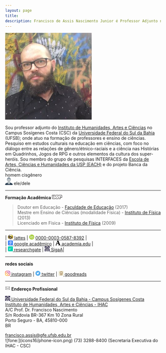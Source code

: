 ```yaml
---
layout: page
title:  
description: Francisco de Assis Nascimento Junior é Professor Adjunto no Campus Sosígenes Costa da Universidade Federal do Sul da Bahia, em Porto Seguro (BA); onde atua na formação de professores e pesquisa as relações entre identidade de gênero/relações étnico-raciais no Ensino de Ciências através das Histórias em Quadrinhos de Super-Heróis
---
```


<div class="span2">
<a href="../assets/fotos/eu.jpg">
    <img src="../assets/fotos/eu_2020-10-03_small.jpg"
          title="Francisco Nascimento" alt="Francisco Nascimento"/></a>
</div>

Sou professor adjunto do [Instituto de Humanidades, Artes e Ciências](https://www.ufsb.edu.br/ihac/) no Campus Sosígenes Costa (CSC) da [Universidade Federal do Sul da Bahia](https://ufsb.edu.br/) (UFSB); onde atuo na formação de professores e ensino de ciências. Pesquiso em estudos culturais na educação em ciências, com foco no diálogo entre as relações de gênero/étnico-raciais e a ciência nas Histórias em Quadrinhos, Jogos de RPG e outros elementos da cultura dos super-heróis.
Sou membro do grupo de pesquisas INTERFACES da [Escola de Artes, Ciências e Humanidades da USP (EACH)](http://www5.each.usp.br/) e do projeto Banca da Ciência.  
homem cisgênero  
![usp](icons16/male-icon.png) ele/dele  

---
 **Formação Acadêmica** [![usp](icons16/usp-icon.png)](https://www5.usp.br/)

> Doutor em Educação - [Faculdade de Educação](http://www4.fe.usp.br/)  (2017)  
Mestre em Ensino de Ciências (modalidade Física) - [Instituto de Física](http://portal.if.usp.br/cpgi/) (2013)  
Licenciado em Física - [Instituto de Física](http://portal.if.usp.br/ifusp/)	(2009)

  ---




| ![lattes](icons16/lattes-icon.png)[ lattes](http://lattes.cnpq.br/1942359141745184)
|  ![orcid](icons16/orcid-icon.png) [0000-0003-0587-8392](https://orcid.org/0000-0003-0587-8392) |  
|  ![google scholar](icons16/google-scholar-icon.png)[ google acadêmico](https://scholar.google.com.br/citations?user=H8peemwAAAAJ&hl=en) |  ![academia.edu](icons16/academia-edu-icon.png)[ academia.edu](https://ufsb.academia.edu/FranciscoNascimento) |   
| ![researchgate](icons16/researchgate-icon.png)[ researchgate](https://www.researchgate.net/profile/Francisco_Nascimento24) | ![sigaA](icons16/ufsb-icon.jpg)[ SigaA](https://sig.ufsb.edu.br/sigaa/public/docente/portal.jsf?siape=1085938)|  
<!-- [impactstory](https://impactstory.org/u/0000-0002-4914-6671)<br/> -->

---
**redes sociais**  

![instagram](icons16/instagram-icon.png)[ instagram](https://www.instagram.com/itxesco) |
![twitter](icons16/twitter-icon.png)[ twitter](https://twitter.com/itxesco) |
![goodreads](icons16/goodreads-icon.png)[ goodreads](https://www.goodreads.com/user/show/51497119-francisco-nascimento)  


---

![correio](icons16/correio-icon.png) **Endereço Profissional**  


  ![UFSB](icons16/ufsb-icon.jpg)[ Universidade Federal do Sul da Bahia - Campus Sosígenes Costa](https://ufsb.edu.br)  
  [Instituto de Humanidades, Artes e Ciências - IHAC](https://www.ufsb.edu.br/ihac/ihac-csc)  
  A/C  Prof. Dr. Francisco Nascimento  
  S/n Rodovia BR-367 Km 10 Zona Rural  
  Porto Seguro - BA, 45810-000  
  BR  


  <div id="hide_email">
            <a href="&#109;&#97;&#105;&#108;&#116;&#111;&#58;&#102;&#114;&#97;&#110;&#99;&#105;&#115;&#99;&#111;&#46;&#97;&#115;&#115;&#105;&#115;&#64;&#103;&#102;&#101;&#46;&#117;&#102;&#115;&#98;&#46;&#101;&#100;&#117;&#46;&#98;&#114;">&#102;&#114;&#97;&#110;&#99;&#105;&#115;&#99;&#111;&#46;&#97;&#115;&#115;&#105;&#115;&#64;&#103;&#102;&#101;&#46;&#117;&#102;&#115;&#98;&#46;&#101;&#100;&#117;&#46;&#98;&#114;</a>
            </div>
![fone:](icons16/phone-icon.png) (73) 3288-8400 (Secretaria Executiva do IHAC - CSC)
